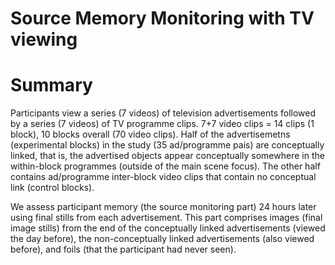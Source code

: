 # Source Memory Monitoring with TV viewing

# Summary
Participants view a series (7 videos) of television advertisements followed by a series (7 videos) of TV programme clips. 7+7 video clips = 14 clips (1 block), 10 blocks overall (70 video clips). Half of the advertisemetns (experimental blocks) in the study (35 ad/programme pais) are conceptually linked, that is, the advertised objects appear conceptually somewhere in the within-block programmes (outside of the main scene focus). The other half contains ad/programme inter-block video clips that contain no conceptual link (control blocks).

We assess participant memory (the source monitoring part) 24 hours later using final stills from each advertisement. This part comprises images (final image stills) from the end of the conceptually linked advertisements (viewed the day before), the non-conceptually linked advertisements (also viewed before), and foils (that the participant had never seen). 
